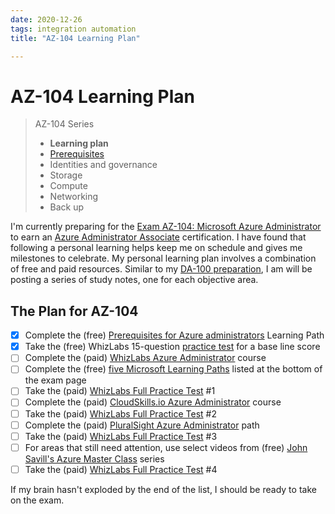 ```yaml
---
date: 2020-12-26
tags: integration automation
title: "AZ-104 Learning Plan"

---
```

# AZ-104 Learning Plan

> AZ-104 Series
>
> - **Learning plan**
> - [Prerequisites](/2020/12/az104-prereqs)
> - Identities and governance
> - Storage
> - Compute
> - Networking
> - Back up

I'm currently preparing for the [Exam AZ-104: Microsoft Azure Administrator](https://docs.microsoft.com/en-us/learn/certifications/exams/az-104) to earn an [Azure Administrator Associate](https://docs.microsoft.com/en-us/learn/certifications/azure-administrator) certification. I have found that following a personal learning helps keep me on schedule and gives me milestones to celebrate. My personal learning plan involves a combination of free and paid resources. Similar to my [DA-100 preparation](/2020/12/da100-study-notes), I am will be posting a series of study notes, one for each objective area.

## The Plan for AZ-104

- [X] Complete the (free) [Prerequisites for Azure administrators](https://docs.microsoft.com/en-us/learn/paths/az-104-administrator-prerequisites/) Learning Path
- [X] Take the (free) WhizLabs 15-question [practice test](https://www.whizlabs.com/microsoft-azure-certification-az-104/free-test/) for a base line score
- [ ] Complete the (paid) [WhizLabs Azure Administrator](https://www.whizlabs.com/microsoft-azure-certification-az-104/online-course/) course
- [ ] Complete the (free) [five Microsoft Learning Paths](https://docs.microsoft.com/en-us/learn/certifications/exams/az-104) listed at the bottom of the exam page
- [ ] Take the (paid) [WhizLabs Full Practice Test](https://www.whizlabs.com/microsoft-azure-certification-az-104/practice-tests/) #1
- [ ] Complete the (paid) [CloudSkills.io Azure Administrator](https://cloudskills.io/courses/az-104) course
- [ ] Take the (paid) [WhizLabs Full Practice Test](https://www.whizlabs.com/microsoft-azure-certification-az-104/practice-tests/) #2
- [ ] Complete the (paid) [PluralSight Azure Administrator](https://www.pluralsight.com/paths/microsoft-azure-administrator-az-104) path
- [ ] Take the (paid) [WhizLabs Full Practice Test](https://www.whizlabs.com/microsoft-azure-certification-az-104/practice-tests/) #3
- [ ] For areas that still need attention, use select videos from (free) [John Savill's Azure Master Class](https://www.youtube.com/playlist?list=PLlVtbbG169nGccbp8VSpAozu3w9xSQJoY) series
- [ ] Take the (paid) [WhizLabs Full Practice Test](https://www.whizlabs.com/microsoft-azure-certification-az-104/practice-tests/) #4

If my brain hasn't exploded by the end of the list, I should be ready to take on the exam.
